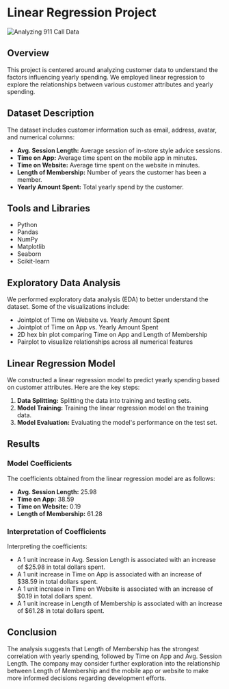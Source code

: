 # Linear Regression Project


![Analyzing 911 Call Data](https://github.com/AdityaDabrase/DSPortfolioProjects/blob/main/DS-ML/LR/Visualization-of-logistic-regression-model-of-an-exemplary-subject-Both-variables.png)

## Overview

This project is centered around analyzing customer data to understand the factors influencing yearly spending. We employed linear regression to explore the relationships between various customer attributes and yearly spending.

## Dataset Description

The dataset includes customer information such as email, address, avatar, and numerical columns:

- **Avg. Session Length:** Average session of in-store style advice sessions.
- **Time on App:** Average time spent on the mobile app in minutes.
- **Time on Website:** Average time spent on the website in minutes.
- **Length of Membership:** Number of years the customer has been a member.
- **Yearly Amount Spent:** Total yearly spend by the customer.

## Tools and Libraries

- Python
- Pandas
- NumPy
- Matplotlib
- Seaborn
- Scikit-learn

## Exploratory Data Analysis

We performed exploratory data analysis (EDA) to better understand the dataset. Some of the visualizations include:

- Jointplot of Time on Website vs. Yearly Amount Spent
- Jointplot of Time on App vs. Yearly Amount Spent
- 2D hex bin plot comparing Time on App and Length of Membership
- Pairplot to visualize relationships across all numerical features

## Linear Regression Model

We constructed a linear regression model to predict yearly spending based on customer attributes. Here are the key steps:

1. **Data Splitting:** Splitting the data into training and testing sets.
2. **Model Training:** Training the linear regression model on the training data.
3. **Model Evaluation:** Evaluating the model's performance on the test set.

## Results

### Model Coefficients

The coefficients obtained from the linear regression model are as follows:

- **Avg. Session Length:** 25.98
- **Time on App:** 38.59
- **Time on Website:** 0.19
- **Length of Membership:** 61.28

### Interpretation of Coefficients

Interpreting the coefficients:

- A 1 unit increase in Avg. Session Length is associated with an increase of $25.98 in total dollars spent.
- A 1 unit increase in Time on App is associated with an increase of $38.59 in total dollars spent.
- A 1 unit increase in Time on Website is associated with an increase of $0.19 in total dollars spent.
- A 1 unit increase in Length of Membership is associated with an increase of $61.28 in total dollars spent.

## Conclusion

The analysis suggests that Length of Membership has the strongest correlation with yearly spending, followed by Time on App and Avg. Session Length. The company may consider further exploration into the relationship between Length of Membership and the mobile app or website to make more informed decisions regarding development efforts.

